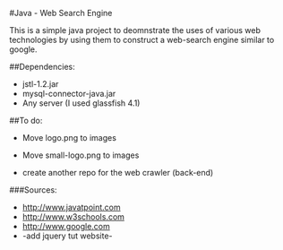 #Java - Web Search Engine

This is a simple java project to deomnstrate the uses of various web technologies by using them to construct a web-search engine similar to google.

##Dependencies:
+ jstl-1.2.jar
+ mysql-connector-java.jar
+ Any server (I used glassfish 4.1)

##To do:
+ Move logo.png to images
+ Move small-logo.png to images

+ create another repo for the web crawler (back-end)
 

###Sources:
+ http://www.javatpoint.com
+ http://www.w3schools.com
+ http://www.google.com
+ -add jquery tut website-
